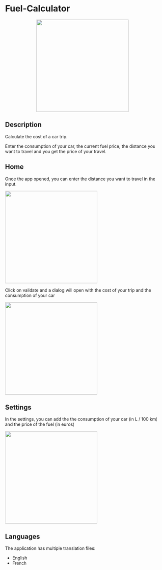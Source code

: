 # Fuel-Calculator

<p align="center">
  <img src="https://github.com/Alexandre-Vernet/Fuel-Calculator/assets/72151831/1f740d69-7d0b-443d-8561-88c7db361b35"
    width="300px">
</p>



## Description
Calculate the cost of a car trip. 

Enter the consumption of your car, the current fuel price, the distance you want to travel and you get the price of your travel.



## Home
Once the app opened, you can enter the distance you want to travel in the input.

<img src="https://github.com/Alexandre-Vernet/Fuel-Calculator/assets/72151831/bbd4467c-ae5b-47fb-9531-55eaeb4ec518"
  width="300px">



Click on validate and a dialog will open with the cost of your trip and the consumption of your car

<img src="https://github.com/Alexandre-Vernet/Fuel-Calculator/assets/72151831/26b91a8b-9c10-4dc0-a1d8-ef3868f3d320"
  width="300px">


## Settings

In the settings, you can add the the consumption of your car (in L / 100 km) and the price of the fuel (in euros)


<img src="https://github.com/Alexandre-Vernet/Fuel-Calculator/assets/72151831/629b50fa-7b01-48a6-bd9b-60a177147d60"
  width="300px">


## Languages
The application has multiple translation files:
- English
- French



